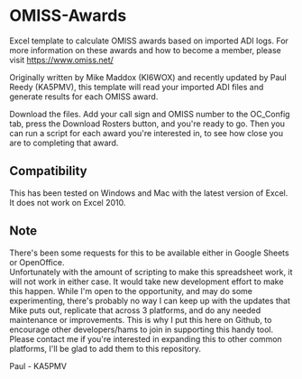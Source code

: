 # OMISS-Awards
Excel template to calculate OMISS awards based on imported ADI logs.
For more information on these awards and how to become a member, please visit https://www.omiss.net/

Originally written by Mike Maddox (KI6WOX) and recently updated by Paul Reedy (KA5PMV), this template will read your imported ADI files and generate results for each OMISS award.

Download the files.  Add your call sign and OMISS number to the OC_Config tab, press the Download Rosters button, and you're ready to go.  Then you can run a script for each award you're interested in, to see how close you are to completing that award.

## Compatibility

This has been tested on Windows and Mac with the latest version of Excel.
It does not work on Excel 2010.

## Note

There's been some requests for this to be available either in Google Sheets or OpenOffice.  
Unfortunately with the amount of scripting to make this spreadsheet work, it will not work in either case.
It would take new development effort to make this happen.
While I'm open to the opportunity, and may do some experimenting, there's probably no way I can keep up with the updates that Mike puts out, replicate that across 3 platforms, and do any needed maintenance or improvements.
This is why I put this here on Github, to encourage other developers/hams to join in supporting this handy tool.
Please contact me if you're interested in expanding this to other common platforms, I'll be glad to add them to this repository.

Paul - KA5PMV
